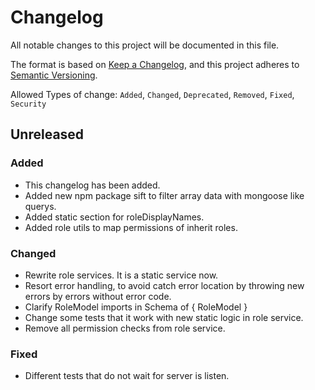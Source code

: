 # Changelog

All notable changes to this project will be documented in this file.

The format is based on [Keep a Changelog](https://keepachangelog.com/en/1.0.0/),
and this project adheres to [Semantic Versioning](https://semver.org/spec/v2.0.0.html).

Allowed Types of change: `Added`, `Changed`, `Deprecated`, `Removed`, `Fixed`, `Security`

## Unreleased

### Added

  - This changelog has been added.
  - Added new npm package sift to filter array data with mongoose like querys.
  - Added static section for roleDisplayNames.
  - Added role utils to map permissions of inherit roles.

### Changed
  - Rewrite role services. It is a static service now.
  - Resort error handling, to avoid catch error location by throwing new errors by errors without error code.
  - Clarify RoleModel imports in Schema of { RoleModel }
  - Change some tests that it work with new static logic in role service.
  - Remove all permission checks from role service.

### Fixed
  - Different tests that do not wait for server is listen.

